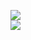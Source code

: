 [![](https://img.shields.io/badge/Made%20With-Github%20Spray-lightgrey.svg?style=for-the-badge&logo=github)](https://github.com/Annihil/github-spray#5169)  
[![](https://i.imgur.com/2DrTn0Z.gif)](https://github.com/Annihil/github-spray)